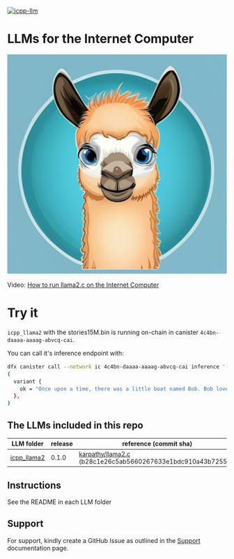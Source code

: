 [![icpp-llm](https://github.com/icppWorld/icpp-llm/actions/workflows/cicd.yml/badge.svg)](https://github.com/icppWorld/icpp-llm/actions/workflows/cicd.yml)

# LLMs for the Internet Computer

![icpp-llm logo](./assets/icpp-llm-logo.png)

Video: [How to run llama2.c on the Internet Computer](https://www.loom.com/share/a065b678df63462fb2f637d1b550b5d2?sid=1aeee693-25c0-4d1f-be0c-8231b53eb742)

# Try it

`icpp_llama2` with the stories15M.bin is running on-chain in canister `4c4bn-daaaa-aaaag-abvcq-cai`. 

You can call it's inference endpoint with:

```bash
dfx canister call --network ic 4c4bn-daaaa-aaaag-abvcq-cai inference '(record {prompt = "" : text; steps = 20 : nat64; temperature = 0.8 : float32; topp = 1.0 : float32;})'
(
  variant {
    ok = "Once upon a time, there was a little boat named Bob. Bob loved to float on the water"
  },
)
```


## The LLMs included in this repo

| LLM folder    | release | reference (commit sha)                                                     |
| ------------- | --------| ---------------------------------------------------- |
| [icpp_llama2](https://github.com/icppWorld/icpp-llm/tree/main/icpp_llama2)   | 0.1.0 | [karpathy/llama2.c](https://github.com/karpathy/llama2.c) (b28c1e26c5ab5660267633e1bdc910a43b7255bf) |


## Instructions

See the README in each LLM folder


## Support

For support, kindly create a GitHub Issue as outlined in the [Support](https://docs.icpp.world/support.html) documentation page.
  
